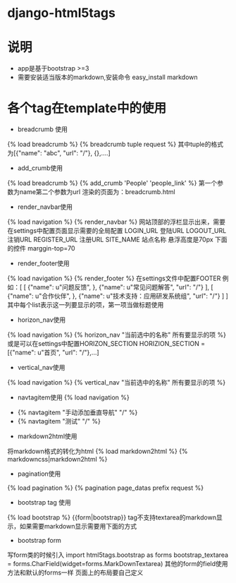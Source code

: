 django-html5tags
================

# 说明
* app是基于bootstrap >=3
* 需要安装适当版本的markdown,安装命令 easy_install markdown

# 各个tag在template中的使用
* breadcrumb 使用

{% load breadcrumb %}
{% breadcrumb tuple request %}
其中tuple的格式为[{"name": "abc", "url": "/"}, {},....]


* add_crumb使用

{% load breadcrumb %}
{% add_crumb 'People' 'people_link' %}
第一个参数为name第二个参数为url
渲染的页面为：breadcrumb.html


* render_navbar使用

{% load navigation %}
{% render_navbar %}
网站顶部的浮栏显示出来，需要在settings中配置页面显示需要的全局配置
LOGIN_URL  登陆URL
LOGOUT_URL  注销URL
REGISTER_URL  注册URL
SITE_NAME  站点名称
悬浮高度是70px
下面的控件  marggin-top=70


* render_footer使用

{% load navigation %}
{% render_footer %}
在settings文件中配置FOOTER
例如：[
		[
			{"name": u"问题反馈", },
			{"name": u"常见问题解答", "url": "/"}
		],
		[
			{"name": u"合作伙伴", },
           	{"name": u"技术支持：应用研发系统组", "url": "/"}
        ]
   ]
其中每个list表示这一列要显示的项，第一项当做标题使用


* horizon_nav使用

{% load navigation %}
{% horizon_nav "当前选中的名称" 所有要显示的项  %}
或是可以在settings中配置HORIZON_SECTION
HORIZION_SECTION = [{"name": u"首页", "url": "/"},...]


* vertical_nav使用

{% load navigation %}
{% vertical_nav "当前选中的名称" 所有要显示的项  %}


* navtagitem使用
{% load navigation %}
<ul class="nav nav-pills nav-stacked">
	<li> {% navtagitem "手动添加垂直导航" "/" %}</li>
	<li>{% navtagitem "测试" "/" %}</li>
</ul>


* markdown2html使用

将markdown格式的转化为html
{% load markdown2html %}
{% markdowncss|markdown2html %}


* pagination使用

{% load pagination %}
{% pagination page_datas prefix request %}

* bootstrap tag 使用

{% load bootstrap %}
{{form|bootstrap}}
tag不支持textarea的markdown显示，如果需要markdown显示需要用下面的方式

* bootstrap form

写form类的时候引入
import html5tags.bootstrap as forms
bootstrap_textarea = forms.CharField(widget=forms.MarkDownTextarea)
其他的form的field使用方法和默认的forms一样
页面上的布局要自己定义
